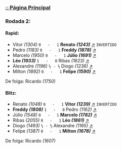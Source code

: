 ### [⌂ Página Principal](https://grupo-de-xadrez.github.io/)

### Rodada 2:

#### Rapid:

* Vitor *(1304)* `0   -   1` **Renato *(1243)*** [↗](https://www.lichess.org/uoeqKY9M) `INVERTIDO`
* Pedro *(1183)* `0   -   1` **Freddy *(1878)*** [↗](https://www.lichess.org/7lTkPhIV) 
* Marcelo *(1950)* `0   -   1` **Júlio *(1691)*** [↗](https://www.lichess.org/t9BXx170) 
* **Léo *(1933)*** `1   -   0` Ribas *(1623)* [↗](https://www.lichess.org/MpK0U206) 
* Alexandre *(1196)* `½ - ½` Diogo *(1236)* [↗](https://www.lichess.org/H9GhqhfH) 
* Milton *(1892)* `0   -   1` **Felipe *(1590)*** [↗](https://www.lichess.org/dVbOLTNR) 

De folga: Ricardo *(1750)*

#### Blitz:

* Renato *(1048)* `0   -   1` **Vitor *(1239)*** [↗](https://www.lichess.org/8D1HswlL) `INVERTIDO`
* **Freddy *(1808)*** `1   -   0` Pedro *(1162)* [↗](https://www.lichess.org/3GCiQUZb) 
* Júlio *(1548)* `0   -   1` **Marcelo *(1782)*** [↗](https://www.lichess.org/bLg3vsmi) 
* Ribas *(2055)* `0   -   1` **Léo *(1861)*** [↗](https://www.lichess.org/2aruQaIu) 
* Diogo *(1493)* `½ - ½` Alexandre *(1165)* [↗](https://www.lichess.org/JLLAkhLx) 
* Felipe *(1387)* `0   -   1` **Milton *(1678)*** [↗](https://www.lichess.org/DJGNYvmh) 

De folga: Ricardo *(1607)*

